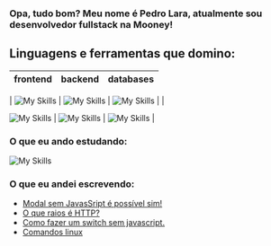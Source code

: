 ### Opa, tudo bom? Meu nome é Pedro Lara, atualmente sou desenvolvedor fullstack na Mooney!


## Linguagens e ferramentas que domino:

| frontend | backend | databases |
|----------|---------|-----------|
|
![My Skills](https://skillicons.dev/icons?i=linux,github,react,nextjs,flutter)   |
![My Skills](https://skillicons.dev/icons?i=linux,github,react,nextjs,flutter)   |
![My Skills](https://skillicons.dev/icons?i=sqlite,firebase)                     |
|

![My Skills](https://skillicons.dev/icons?i=linux,github,react,nextjs,flutter)   |
![My Skills](https://skillicons.dev/icons?i=linux,github,react,nextjs,flutter)   |
![My Skills](https://skillicons.dev/icons?i=sqlite,firebase)                     |

### O que eu ando estudando:

![My Skills](https://skillicons.dev/icons?i=java,c#,haxe)

### O que eu andei escrevendo:
<!-- BLOG-POST-LIST:START -->
- [Modal sem JavasSript é possível sim!](https://pllara.medium.com/modal-sem-javassript-%C3%A9-poss%C3%ADvel-sim-57f8c7e7f5da?source=rss-54eeae4f7ec6------2)
- [O que raios é HTTP?](https://pllara.medium.com/o-que-raios-%C3%A9-http-2253511490bc?source=rss-54eeae4f7ec6------2)
- [Como fazer um switch sem javascript.](https://pllara.medium.com/como-fazer-um-switch-sem-javascript-a5b25981a21f?source=rss-54eeae4f7ec6------2)
- [Comandos linux](https://pllara.medium.com/comandos-linux-4db7307c17b7?source=rss-54eeae4f7ec6------2)
<!-- BLOG-POST-LIST:END -->
